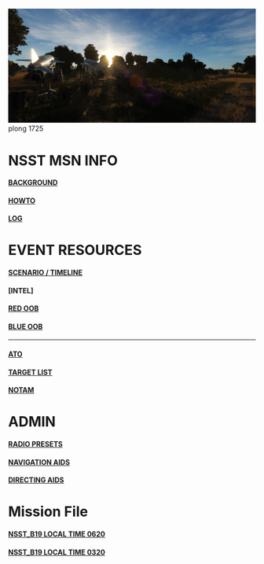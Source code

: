 
![Front IMG](/Docs/front_img2.PNG) 
  <br>
  plong 1725

# NSST MSN INFO
####  [BACKGROUND](/Docs/background.md)  
####  [HOWTO](/Docs/howto.md)  
####  [LOG](/Docs/log.md)  

# EVENT RESOURCES
####  [SCENARIO / TIMELINE](/Docs/scenario.md)  
####  [INTEL]

####  [RED OOB](/Docs/OOB/OOB_RED.MD)
####  [BLUE OOB](/nsst/Docs/OOB_BLUE/OOB_BLUE.MD)
---
####  [ATO](/Docs/ATO.md)  
####  [TARGET LIST](/Docs/targets/maintgtlist.md)  
####  [NOTAM](/Docs/NOTAM.md)  

# ADMIN
####  [RADIO PRESETS](/Docs/radiopresets.md)  
####  [NAVIGATION AIDS](/Docs/navigation.md)  
####  [DIRECTING AIDS](/Docs/Directing/directing.md)  
  
# Mission File

####  [NSST_B19 LOCAL TIME 0620](/Docs/NSST_B19_RELEASE.miz)
####  [NSST_B19 LOCAL TIME 0320](/Docs/NSST_B19_RELEASE_0320.miz)  
